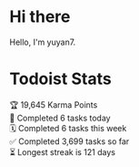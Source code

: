# Hi there

Hello, I'm yuyan7.

# Todoist Stats

<!-- TODO-IST:START -->
🏆  19,645 Karma Points           
🌸  Completed 6 tasks today           
🗓  Completed 6 tasks this week           
✅  Completed 3,699 tasks so far           
⏳  Longest streak is 121 days
<!-- TODO-IST:END -->
